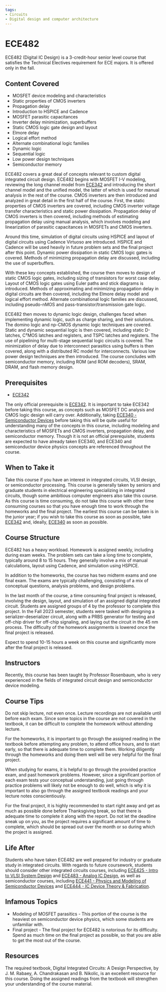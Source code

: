 ```yaml
---
tags:
- Circuits
- Digital design and computer architecture
---
```

# ECE482

ECE482 (Digital IC Design) is a 3-credit-hour senior level course that satisfies the Technical Electives requirement for ECE majors. It is offered only in the fall.

## Content Covered

- MOSFET device modeling and characteristics
- Static properties of CMOS inverters
- Propagation delay
- Introduction to HSPICE and Cadence
- MOSFET parasitic capacitances
- Inverter delay minimization, superbuffers
- Static CMOS logic gate design and layout
- Elmore delay
- Logical effort method
- Alternate combinational logic families
- Dynamic logic
- Sequential logic
- Low power design techniques
- Semiconductor memory


ECE482 covers a great deal of concepts relevant to custom digital integrated circuit design.  ECE482 begins with MOSFET I-V modeling, reviewing the long channel model from [ECE342](ECE342.md) and introducing the short channel model and the unified model, the latter of which is used for manual analysis in the rest of the course.  CMOS inverters are then introduced and analyzed in great detail in the first half of the course.  First, the static properties of CMOS inverters are covered, including CMOS inverter voltage transfer characteristics and static power dissipation.  Propagation delay of CMOS inverters is then covered, including methods of estimating propagation delay using manual analysis, which involves modeling and linearization of parasitic capacitances in MOSFETs and CMOS inverters.

Around this time, simulation of digital circuits using HSPICE and layout of digital circuits using Cadence Virtuoso are introduced.  HSPICE and Cadence will be used heavily in future problem sets and the final project after this point.  Dynamic power dissipation in static CMOS logic gates is covered.  Methods of minimizing propagation delay are discussed, including the use of superbuffers.

With these key concepts established, the course then moves to design of static CMOS logic gates, including sizing of transistors for worst case delay.  Layout of CMOS logic gates using Euler paths and stick diagrams is introduced.  Methods of approximating and minimizing propagation delay in digital circuits are then covered, including the Elmore delay model and logical effort method.  Alternate combinational logic families are discussed, including pseudo-nMOS and pass-transistor/transmission gate logic.

ECE482 then moves to dynamic logic design, challenges faced when implementing dynamic logic, such as charge sharing, and their solutions.  The domino logic and np-CMOS dynamic logic techniques are covered.  Static and dynamic sequential logic is then covered, including static D-latches, C²MOS latches and registers, and TSPC latches and registers.  The use of pipelining for multi-stage sequential logic circuits is covered.  The minimization of delay due to interconnect parasitics using buffers is then covered, along with a distributed RC model for interconnects.  Various low power design techniques are then introduced.  The course concludes with semiconductor memory, including ROM (and ROM decoders), SRAM, DRAM, and flash memory design.

## Prerequisites

- [ECE342](ECE342.md)

The only official prerequisite is [ECE342](ECE342.md).  It is important to take ECE342 before taking this course, as concepts such as MOSFET DC analysis and CMOS logic design will carry over.  Additionally, taking [ECE340 - Semiconductor Devices](ECE340.md) before taking this will be quite useful for understanding many of the concepts in this course, including modeling and characteristics of MOSFETs and CMOS inverters, propagation delay, and semiconductor memory.  Though it is not an official prerequisite, students are expected to have already taken ECE340, and ECE340 and semiconductor device physics concepts are referenced throughout the course.

## When to Take it

Take this course if you have an interest in integrated circuits, VLSI design, or semiconductor processing.  This course is generally taken by seniors and graduate students in electrical engineering specializing in integrated circuits, though some ambitious computer engineers also take this course.  As this course is time consuming, do not take this course with other time consuming courses so that you have enough time to work through the homeworks and the final project.  The earliest this course can be taken is in the junior year; if you wish to take this course as soon as possible, take [ECE342](ECE342.md) and, ideally, [ECE340](ECE340.md) as soon as possible. 

## Course Structure

ECE482 has a heavy workload.  Homework is assigned weekly, including during exam weeks.  The problem sets can take a long time to complete, typically around 8 to 15 hours.  They generally involve a mix of manual calculations, layout using Cadence, and simulation using HSPICE.   

In addition to the homeworks, the course has two midterm exams and one final exam.  The exams are typically challenging, consisting of a mix of conceptual questions, analysis problems, and design problems.

In the last month of the course, a time consuming final project is released, involving the design, layout, and simulation of an assigned digital integrated circuit.  Students are assigned groups of 4 by the professor to complete this project.  In the Fall 2023 semester, students were tasked with designing a serializer-deserializer circuit, along with a PRBS generator for testing and off-chip driver for off-chip signaling, and laying out the circuit in the 45 nm process.  The difficulty of the homework assignments is lowered once the final project is released.

Expect to spend 10-15 hours a week on this course and significantly more after the final project is released.    

## Instructors

Recently, this course has been taught by Professor Rosenbaum, who is very experienced in the fields of integrated circuit design and semiconductor device modeling.

## Course Tips

Do not skip lecture, not even once.  Lecture recordings are not available until before each exam.  Since some topics in the course are not covered in the textbook, it can be difficult to complete the homework without attending lecture.  

For the homeworks, it is important to go through the assigned reading in the textbook before attempting any problem, to attend office hours, and to start early, so that there is adequate time to complete them.  Working diligently through the homeworks and doing them well will be very helpful for the final project.

When studying for exams, it is helpful to go through the provided practice exam, and past homework problems.  However, since a significant portion of each exam tests your conceptual understanding, just going through practice problems will likely not be enough to do well, which is why it is important to also go through the assigned textbook readings and your lecture notes conscientiously.

For the final project, it is highly recommended to start right away and get as much as possible done before Thanksgiving break, so that there is adequate time to complete it along with the report.  Do not let the deadline sneak up on you, as the project requires a significant amount of time to complete, which should be spread out over the month or so during which the project is assigned.

## Life After

Students who have taken ECE482 are well prepared for industry or graduate study in integrated circuits.  With regards to future coursework, students should consider other integrated circuits courses, including [ECE425 - Intro to VLSI System Design](ECE425.md) and [ECE483 - Analog IC Design](ECE483.md), as well as semiconductor courses, including [ECE441 - Physics and Modeling of Semiconductor Devices](ECE441.md) and [ECE444 - IC Device Theory & Fabrication](ECE444.md).

## Infamous Topics

- Modeling of MOSFET parasitics - This portion of the course is the heaviest on semiconductor device physics, which some students are unfamiliar with.  
- Final project - The final project for ECE482 is notorious for its difficulty.  Spend as much time on the final project as possible, so that you are able to get the most out of the course.

## Resources

The required textbook, Digital Integrated Circuits: A Design Perspective, by J. M. Rabaey, A. Chandrakasan and B. Nikolic, is an excellent resource for this course.  Doing the assigned readings from the textbook will strengthen your understanding of the course material.
